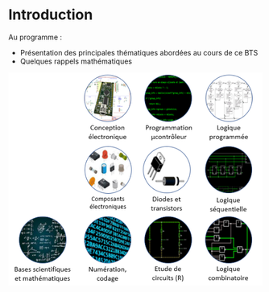 # Introduction
Au programme :
* Présentation des principales thématiques abordées au cours de ce BTS
* Quelques rappels mathématiques

![image](progressionBTSSN1_EC.PNG)